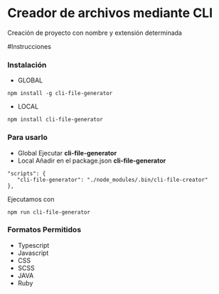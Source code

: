 # Creador de archivos mediante CLI

Creación de proyecto con nombre y extensión determinada

#Instrucciones

### Instalación

-   GLOBAL

```
npm install -g cli-file-generator
```

-   LOCAL

```
npm install cli-file-generator
```

### Para usarlo

-   Global
    Ejecutar **cli-file-generator**
-   Local
    Añadir en el package.json **cli-file-generator**

```
"scripts": {
   "cli-file-generator": "./node_modules/.bin/cli-file-creator"
},
```

Ejecutamos con

```
npm run cli-file-generator
```

### Formatos Permitidos

-   Typescript
-   Javascript
-   CSS
-   SCSS
-   JAVA
-   Ruby
